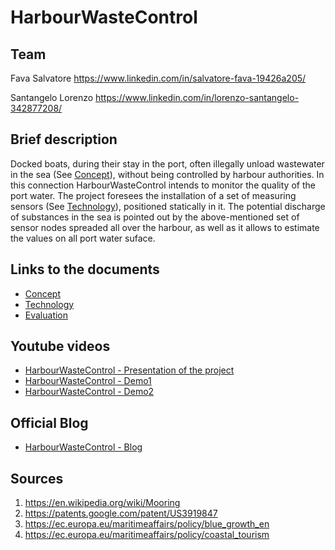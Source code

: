 # HarbourWasteControl

## Team
Fava Salvatore
https://www.linkedin.com/in/salvatore-fava-19426a205/

Santangelo Lorenzo
https://www.linkedin.com/in/lorenzo-santangelo-342877208/

## Brief description
Docked boats, during their stay in the port, often illegally unload  wastewater in the sea (See [Concept](/Concept.md)), without being controlled by harbour authorities. In this connection HarbourWasteControl intends to monitor the quality of the port water. The project foresees the installation of a set of measuring sensors (See [Technology](/Technology.md)), positioned statically in it. The potential discharge of substances in the sea is pointed out by the above-mentioned set of sensor nodes spreaded all over the harbour, as well as it allows to estimate the values on all port water suface.

## Links to the documents
* [Concept](/Concept.md)
* [Technology](/Technology.md)
* [Evaluation](/Evaluation.md)

## Youtube videos
* [HarbourWasteControl - Presentation of the project](https://youtu.be/1_gy5SUA4yE)
* [HarbourWasteControl - Demo1](https://youtu.be/5cekT2uvU54)
* [HarbourWasteControl - Demo2](https://www.youtube.com/watch?v=2p8ujYvwhKw)

## Official Blog
* [HarbourWasteControl - Blog](https://www.hackster.io/lorenzo-santangelo/harbour-waste-control-467664)

## Sources
1. https://en.wikipedia.org/wiki/Mooring
2. https://patents.google.com/patent/US3919847
3. https://ec.europa.eu/maritimeaffairs/policy/blue_growth_en
4. https://ec.europa.eu/maritimeaffairs/policy/coastal_tourism
